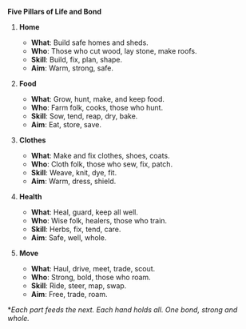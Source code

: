 **Five Pillars of Life and Bond**

1. **Home**  
   - **What**: Build safe homes and sheds.
   - **Who**: Those who cut wood, lay stone, make roofs.
   - **Skill**: Build, fix, plan, shape.
   - **Aim**: Warm, strong, safe.

2. **Food**  
   - **What**: Grow, hunt, make, and keep food.
   - **Who**: Farm folk, cooks, those who hunt.
   - **Skill**: Sow, tend, reap, dry, bake.
   - **Aim**: Eat, store, save.

3. **Clothes**  
   - **What**: Make and fix clothes, shoes, coats.
   - **Who**: Cloth folk, those who sew, fix, patch.
   - **Skill**: Weave, knit, dye, fit.
   - **Aim**: Warm, dress, shield.

4. **Health**  
   - **What**: Heal, guard, keep all well.
   - **Who**: Wise folk, healers, those who train.
   - **Skill**: Herbs, fix, tend, care.
   - **Aim**: Safe, well, whole.

5. **Move**  
   - **What**: Haul, drive, meet, trade, scout.
   - **Who**: Strong, bold, those who roam.
   - **Skill**: Ride, steer, map, swap.
   - **Aim**: Free, trade, roam.

**Each part feeds the next. Each hand holds all. One bond, strong and whole.*
